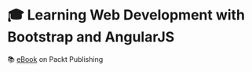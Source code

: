 # :mortar_board: Learning Web Development with Bootstrap and AngularJS

:books: [eBook][ebook] on Packt Publishing

[ebook]: https://www.packtpub.com/web-development/learning-web-development-bootstrap-and-angularjs
